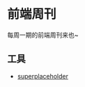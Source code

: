 # 前端周刊
每周一期的前端周刊来也~

## 工具

* [superplaceholder](https://www.cssscript.com/demo/animated-placeholder-text-in-pure-javascript-superplaceholder-js/)
